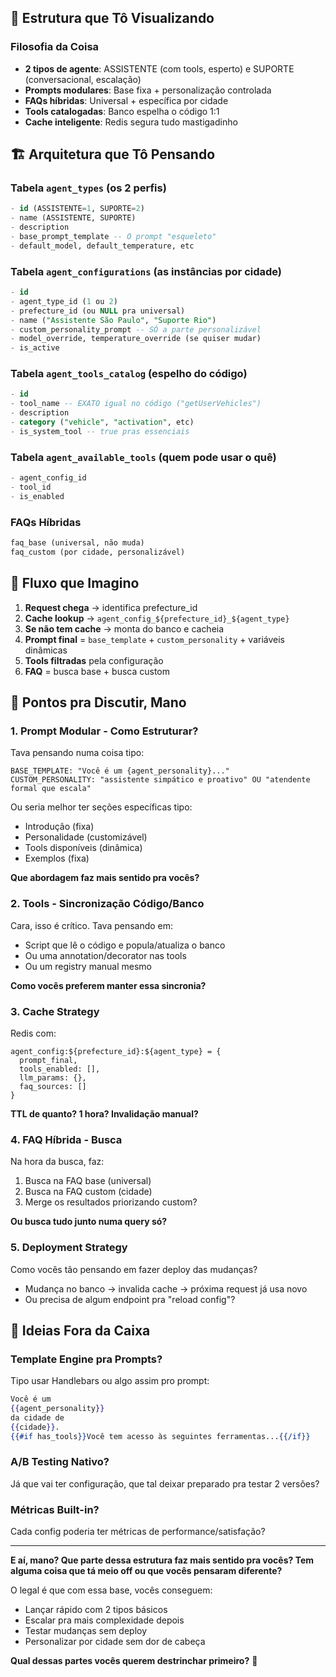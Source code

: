 ## 🎯 **Estrutura que Tô Visualizando**

### **Filosofia da Coisa**

- **2 tipos de agente**: ASSISTENTE (com tools, esperto) e SUPORTE (conversacional, escalação)
- **Prompts modulares**: Base fixa + personalização controlada
- **FAQs híbridas**: Universal + específica por cidade
- **Tools catalogadas**: Banco espelha o código 1:1
- **Cache inteligente**: Redis segura tudo mastigadinho

## 🏗️ **Arquitetura que Tô Pensando**

### **Tabela `agent_types`** (os 2 perfis)

```sql
- id (ASSISTENTE=1, SUPORTE=2)
- name (ASSISTENTE, SUPORTE)
- description
- base_prompt_template -- O prompt "esqueleto"
- default_model, default_temperature, etc
```

### **Tabela `agent_configurations`** (as instâncias por cidade)

```sql
- id
- agent_type_id (1 ou 2)
- prefecture_id (ou NULL pra universal)
- name ("Assistente São Paulo", "Suporte Rio")
- custom_personality_prompt -- SÓ a parte personalizável
- model_override, temperature_override (se quiser mudar)
- is_active
```

### **Tabela `agent_tools_catalog`** (espelho do código)

```sql
- id
- tool_name -- EXATO igual no código ("getUserVehicles")
- description
- category ("vehicle", "activation", etc)
- is_system_tool -- true pras essenciais
```

### **Tabela `agent_available_tools`** (quem pode usar o quê)

```sql
- agent_config_id
- tool_id
- is_enabled
```

### **FAQs Híbridas**

```sql
faq_base (universal, não muda)
faq_custom (por cidade, personalizável)
```

## 🧠 **Fluxo que Imagino**

1. **Request chega** → identifica prefecture_id
2. **Cache lookup** → `agent_config_${prefecture_id}_${agent_type}`
3. **Se não tem cache** → monta do banco e cacheia
4. **Prompt final** = `base_template` + `custom_personality` + variáveis dinâmicas
5. **Tools filtradas** pela configuração
6. **FAQ** = busca base + busca custom

## 🤔 **Pontos pra Discutir, Mano**

### **1. Prompt Modular - Como Estruturar?**

Tava pensando numa coisa tipo:

```
BASE_TEMPLATE: "Você é um {agent_personality}..."
CUSTOM_PERSONALITY: "assistente simpático e proativo" OU "atendente formal que escala"
```

Ou seria melhor ter seções específicas tipo:

- Introdução (fixa)
- Personalidade (customizável)
- Tools disponíveis (dinâmica)
- Exemplos (fixa)

**Que abordagem faz mais sentido pra vocês?**

### **2. Tools - Sincronização Código/Banco**

Cara, isso é crítico. Tava pensando em:

- Script que lê o código e popula/atualiza o banco
- Ou uma annotation/decorator nas tools
- Ou um registry manual mesmo

**Como vocês preferem manter essa sincronia?**

### **3. Cache Strategy**

Redis com:

```
agent_config:${prefecture_id}:${agent_type} = {
  prompt_final,
  tools_enabled: [],
  llm_params: {},
  faq_sources: []
}
```

**TTL de quanto? 1 hora? Invalidação manual?**

### **4. FAQ Híbrida - Busca**

Na hora da busca, faz:

1. Busca na FAQ base (universal)
2. Busca na FAQ custom (cidade)
3. Merge os resultados priorizando custom?

**Ou busca tudo junto numa query só?**

### **5. Deployment Strategy**

Como vocês tão pensando em fazer deploy das mudanças?

- Mudança no banco → invalida cache → próxima request já usa novo
- Ou precisa de algum endpoint pra "reload config"?

## 💭 **Ideias Fora da Caixa**

### **Template Engine pra Prompts?**

Tipo usar Handlebars ou algo assim pro prompt:

```handlebars
Você é um
{{agent_personality}}
da cidade de
{{cidade}}.
{{#if has_tools}}Você tem acesso às seguintes ferramentas...{{/if}}
```

### **A/B Testing Nativo?**

Já que vai ter configuração, que tal deixar preparado pra testar 2 versões?

### **Métricas Built-in?**

Cada config poderia ter métricas de performance/satisfação?

---

**E aí, mano? Que parte dessa estrutura faz mais sentido pra vocês? Tem alguma coisa que tá meio off ou que vocês pensaram diferente?**

O legal é que com essa base, vocês conseguem:

- Lançar rápido com 2 tipos básicos
- Escalar pra mais complexidade depois
- Testar mudanças sem deploy
- Personalizar por cidade sem dor de cabeça

**Qual dessas partes vocês querem destrinchar primeiro?** 🦧
